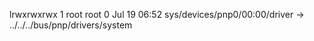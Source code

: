lrwxrwxrwx 1 root root 0 Jul 19 06:52 sys/devices/pnp0/00:00/driver -> ../../../bus/pnp/drivers/system
